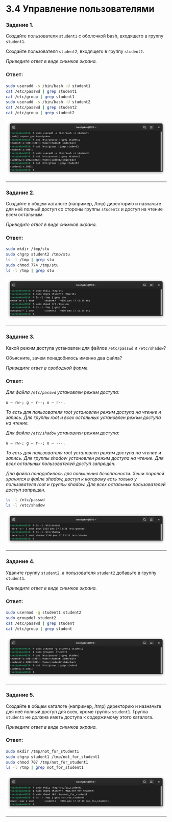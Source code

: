 # 3.4 Управление пользователями

### Задание 1.

Создайте пользователя `student1` с оболочкой bash, входящего в группу `student1`.

Создайте пользователя `student2`, входящего в группу `student2`.

*Приведите ответ в виде снимков экрана.*

### Ответ:
```Bash
sudo useradd -s /bin/bash -U student1
cat /etc/passwd | grep student1
cat /etc/group | grep student1
sudo useradd -s /bin/bash -U student2
cat /etc/passwd | grep student2
cat /etc/group | grep student2
```
![](https://github.com/tverdyakov/portfolio-tverdyakov/blob/main/Experience%2C%20skills%20and%20abilities/Netology/03.%20Администрирование%20операционной%20системы%20Linux/04.%20Управление%20пользователями/01.png)

---

### Задание 2.

Создайте в общем каталоге (например, /tmp) директорию и назначьте для неё полный доступ со стороны группы `student2` и доступ на чтение всем остальным

*Приведите ответ в виде снимков экрана.*

### Ответ:
```Bash
sudo mkdir /tmp/stu
sudo chgrp student2 /tmp/stu
ls -l /tmp | grep stu
sudo chmod 774 /tmp/stu
ls -l /tmp | grep stu
```
![](https://github.com/tverdyakov/portfolio-tverdyakov/blob/main/Experience%2C%20skills%20and%20abilities/Netology/03.%20Администрирование%20операционной%20системы%20Linux/04.%20Управление%20пользователями/02.png)

---

### Задание 3.

Какой режим доступа установлен для файлов `/etc/passwd` и `/etc/shadow`?

Объясните, зачем понадобилось именно два файла?

*Приведите ответ в свободной форме.*

### Ответ:
*Для файла `/etc/passwd` установлен режим доступа:*

`u – rw-; g – r--; o – r--.`

*То есть для пользователя root установлен режим доступа на чтение и запись. Для группы root и всех остальных установлен режим доступа на чтение.*

*Для файла `/etc/shadow` установлен режим доступа:*

`u – rw-; g – r--; o – ---.`

*То есть для пользователя root установлен режим доступа на чтение и запись. Для группы shadow установлен режим доступа на чтение. Для всех остальных пользователей доступ запрещен.*

*Два файла понадобилось для повышения безопасности. Хеши паролей хранятся в файле shadow, доступ к которому есть только у пользователя root и группы shadow. Для всех остальных пользователей доступ запрещен.*
```Bash
ls -l /etc/passwd
ls -l /etc/shadow
```
![](https://github.com/tverdyakov/portfolio-tverdyakov/blob/main/Experience%2C%20skills%20and%20abilities/Netology/03.%20Администрирование%20операционной%20системы%20Linux/04.%20Управление%20пользователями/03.png)

---

### Задание 4.

Удалите группу `student2`, а пользователя `student2` добавьте в группу `student1`.

*Приведите ответ в виде снимков экрана.*

### Ответ:
```Bash
sudo usermod -g student1 student2
sudo groupdel student2
cat /etc/passwd | grep student
cat /etc/group | grep student
```
![](https://github.com/tverdyakov/portfolio-tverdyakov/blob/main/Experience%2C%20skills%20and%20abilities/Netology/03.%20Администрирование%20операционной%20системы%20Linux/04.%20Управление%20пользователями/04.png)

---

### Задание 5.

Создайте в общем каталоге (например, /tmp) директорию и назначьте для неё полный доступ для всех, кроме группы `student1`.  Группа `student1` не должна иметь доступа к содержимому этого каталога.

*Приведите ответ в виде снимков экрана.*

### Ответ:
```Bash
sudo mkdir /tmp/not_for_student1
sudo chgrp student1 /tmp/not_for_student1
sudo chmod 707 /tmp/not_for_student1
ls -l /tmp | grep not_for_student1
```
![](https://github.com/tverdyakov/portfolio-tverdyakov/blob/main/Experience%2C%20skills%20and%20abilities/Netology/03.%20Администрирование%20операционной%20системы%20Linux/04.%20Управление%20пользователями/05.png)

---
